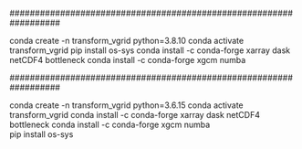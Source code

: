  
 
##################################################################
 
 conda create -n transform_vgrid python=3.8.10
 conda activate transform_vgrid
 pip install os-sys
 conda install -c conda-forge xarray dask netCDF4 bottleneck
 conda install -c conda-forge xgcm numba  
 
##################################################################
 
 conda create -n transform_vgrid python=3.6.15
 conda activate transform_vgrid
 conda install -c conda-forge xarray dask netCDF4 bottleneck
 conda install -c conda-forge xgcm numba  
 pip install os-sys
